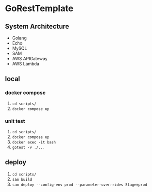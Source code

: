 # GoRestTemplate

## System Architecture

* Golang
* Echo
* MySQL
* SAM 
* AWS APIGateway
* AWS Lambda

## local

### docker compose
1. `cd scripts/`
1. `docker compose up`

### unit test
1. `cd scripts/`
1. `docker compose up`
1. `docker exec -it bash`
1. `gotest -v ./...`

## deploy
1. `cd scripts/`
1. `sam build`
1. `sam deploy --config-env prod --parameter-overrrides Stage=prod`